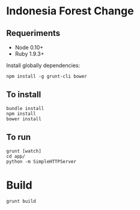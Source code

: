 Indonesia Forest Change
================

## Requeriments

* Node 0.10+
* Ruby 1.9.3+

Install globally dependencies:

    npm install -g grunt-cli bower

## To install

    bundle install
    npm install
    bower install

## To run
    grunt [watch]
    cd app/
    python -m SimpleHTTPServer

# Build
    grunt build
